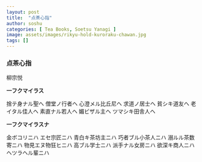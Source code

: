 ```yaml
---
layout: post
title:  "点茶心指"
author: soshu
categories: [ Tea Books, Soetsu Yanagi ]
image: assets/images/rikyu-hold-kuroraku-chawan.jpg
tags: []
---
```


### 点茶心指

柳宗悦

**一フクマイラス**

捨テ身ナル聖へ
僧堂ノ行者ヘ
心澄メル比丘尼ヘ
求道ノ居士ヘ
貧シキ道友ヘ
老イタル佳人ヘ
素直ナル若人ヘ
媚ビザル主ヘ
ツマシキ田舎人ヘ

**一フクマイラスナ**

金ボコリニハ
エセ宗匠ニハ
青白キ茶坊主ニハ
巧者ブル小茶人ニハ
溺ルル茶数寄ニハ
物見エヌ物狂ヒニハ
高ブル学士ニハ
派手ナル女房ニハ
欲深キ商人ニハ
ヘツラヘル輩ニハ
